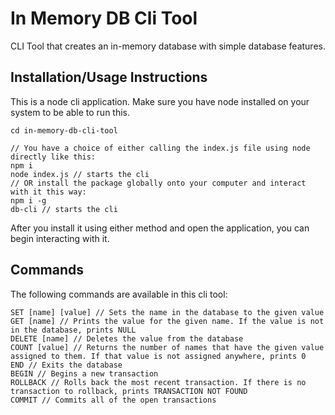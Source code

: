 # In Memory DB Cli Tool

CLI Tool that creates an in-memory database with simple database features.

## Installation/Usage Instructions

This is a node cli application. Make sure you have node installed on your system to be able to run this.

```$xslt
cd in-memory-db-cli-tool

// You have a choice of either calling the index.js file using node directly like this:
npm i
node index.js // starts the cli
// OR install the package globally onto your computer and interact with it this way:
npm i -g
db-cli // starts the cli
```

After you install it using either method and open the application, you can begin interacting with it.

## Commands

The following commands are available in this cli tool:

```$xslt
SET [name] [value] // Sets the name in the database to the given value
GET [name] // Prints the value for the given name. If the value is not in the database, prints NULL
DELETE [name] // Deletes the value from the database
COUNT [value] // Returns the number of names that have the given value assigned to them. If that value is not assigned anywhere, prints 0
END // Exits the database
BEGIN // Begins a new transaction
ROLLBACK // Rolls back the most recent transaction. If there is no transaction to rollback, prints TRANSACTION NOT FOUND
COMMIT // Commits all of the open transactions
```
